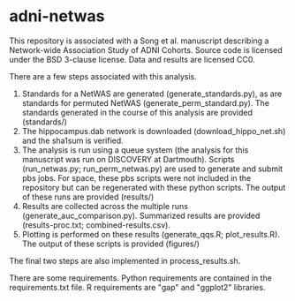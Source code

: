 # adni-netwas
This repository is associated with a Song et al. manuscript describing a Network-wide Association Study of ADNI Cohorts. Source code is licensed under the BSD 3-clause license. Data and results are licensed CC0.

There are a few steps associated with this analysis.

1. Standards for a NetWAS are generated (generate_standards.py), as are standards for permuted NetWAS (generate_perm_standard.py). The standards generated in the course of this analysis are provided (standards/)
2. The hippocampus.dab network is downloaded (download_hippo_net.sh) and the sha1sum is verified.
3. The analysis is run using a queue system (the analysis for this manuscript was run on DISCOVERY at Dartmouth). Scripts (run_netwas.py; run_perm_netwas.py) are used to generate and submit pbs jobs. For space, these pbs scripts were not included in the repository but can be regenerated with these python scripts. The output of these runs are provided (results/)
4. Results are collected across the multiple runs (generate_auc_comparison.py). Summarized results are provided (results-proc.txt; combined-results.csv).
5. Plotting is performed on these results (generate_qqs.R; plot_results.R). The output of these scripts is provided (figures/)

The final two steps are also implemented in process_results.sh.

There are some requirements. Python requirements are contained in the requirements.txt file. R requirements are "gap" and "ggplot2" libraries.
